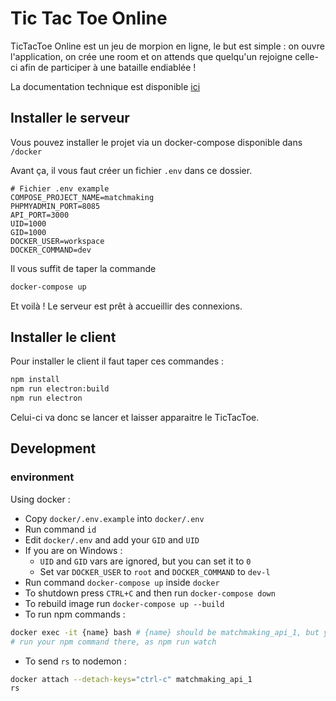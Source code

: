 # Tic Tac Toe Online

TicTacToe Online est un jeu de morpion en ligne, le but est simple : on ouvre l'application, on crée une room et on attends que quelqu'un rejoigne celle-ci afin de participer à une bataille endiablée !

La documentation technique est disponible [ici]('./docs/')

## Installer le serveur

Vous pouvez installer le projet via un docker-compose disponible dans `/docker`

Avant ça, il vous faut créer un fichier `.env` dans ce dossier.

```
# Fichier .env example
COMPOSE_PROJECT_NAME=matchmaking
PHPMYADMIN_PORT=8085
API_PORT=3000
UID=1000
GID=1000
DOCKER_USER=workspace
DOCKER_COMMAND=dev
```

Il vous suffit de taper la commande

```bash
docker-compose up
```

Et voilà ! Le serveur est prêt à accueillir des connexions.

## Installer le client

Pour installer le client il faut taper ces commandes :

```bash
npm install
npm run electron:build
npm run electron
```

Celui-ci va donc se lancer et laisser apparaitre le TicTacToe.

## Development

### environment

Using docker :

- Copy `docker/.env.example` into `docker/.env`
- Run command `id`
- Edit `docker/.env` and add your `GID` and `UID`
- If you are on Windows :
  - `UID` and `GID` vars are ignored, but you can set it to `0`
  - Set var `DOCKER_USER` to `root` and `DOCKER_COMMAND` to `dev-l`
- Run command `docker-compose up` inside `docker`
- To shutdown press `CTRL+C` and then run `docker-compose down`
- To rebuild image run `docker-compose up --build`
- To run npm commands :

```bash
docker exec -it {name} bash # {name} should be matchmaking_api_1, but you can obtain it by running docker-compose ps -a
# run your npm command there, as npm run watch
```

- To send `rs` to nodemon :

```bash
docker attach --detach-keys="ctrl-c" matchmaking_api_1
rs
```
